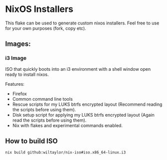 # NixOS Installers
This flake can be used to generate custom nixos installers. Feel free to use for your own purposes (fork, copy etc).

## Images:

### i3 Image
ISO that quickly boots into an i3 environment with a shell window open ready to install nixos.

Features:
- Firefox 
- Common command line tools
- Rescue scripts for my LUKS btrfs encrypted layout (Recommend reading the scripts before using them).
- Disk setup script for applying my LUKS btrfs encrypted layout (Again read the scripts before using them).
- Nix with flakes and experimental commands enabled.


## How to build ISO
```shell
nix build github:wiltaylor/nix-iso#iso.x86_64-linux.i3
```
